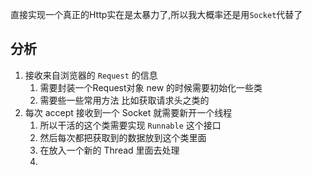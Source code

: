 直接实现一个真正的Http实在是太暴力了,所以我大概率还是用`Socket`代替了

## 分析
1. 接收来自浏览器的 `Request` 的信息
	1. 需要封装一个Request对象 new 的时候需要初始化一些类
	2. 需要些一些常用方法 比如获取请求头之类的
2. 每次 accept 接收到一个 Socket 就需要新开一个线程
	1. 所以干活的这个类需要实现 `Runnable` 这个接口
	2. 然后每次都把获取到的数据放到这个类里面
	3. 在放入一个新的 Thread 里面去处理
	4. 